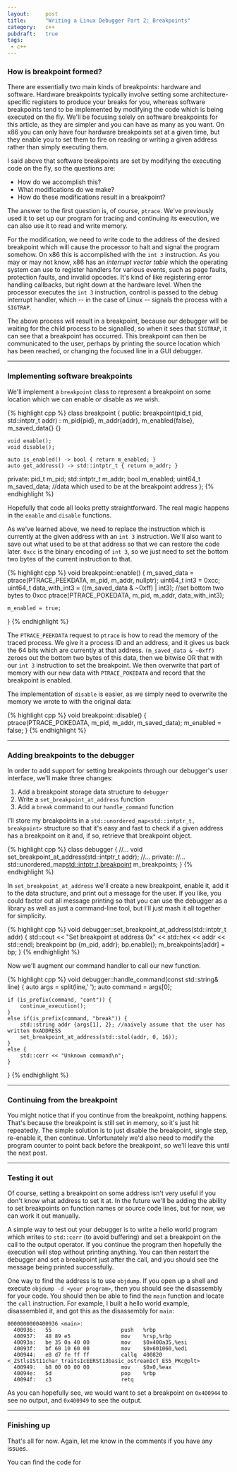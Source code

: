 ```yaml
---
layout:     post
title:      "Writing a Linux Debugger Part 2: Breakpoints"
category:   c++
pubdraft:   true
tags:
 - c++
---
```


### How is breakpoint formed?

There are essentially two main kinds of breakpoints: hardware and software. Hardware breakpoints typically involve setting some architecture-specific registers to produce your breaks for you, whereas software breakpoints tend to be implemented by modifying the code which is being executed on the fly. We'll be focusing solely on software breakpoints for this article, as they are simpler and you can have as many as you want. On x86 you can only have four hardware breakpoints set at a given time, but they enable you to set them to fire on reading or writing a given address rather than simply executing them.

I said above that software breakpoints are set by modifying the executing code on the fly, so the questions are:

- How do we accomplish this?
- What modifications do we make?
- How do these modifications result in a breakpoint?

The answer to the first question is, of course, `ptrace`. We've previously used it to set up our program for tracing and continuing its execution, we can also use it to read and write memory.

For the modification, we need to write code to the address of the desired breakpoint which will cause the processor to halt and signal the program somehow. On x86 this is accomplished with the `int 3` instruction. As you may or may not know, x86 has an *interrupt vector table* which the operating system can use to register handlers for various events, such as page faults, protection faults, and invalid opcodes. It's kind of like registering error handling callbacks, but right down at the hardware level. When the processor executes the `int 3` instruction, control is passed to the debug interrupt handler, which -- in the case of Linux -- signals the process with a `SIGTRAP`.

The above process will result in a breakpoint, because our debugger will be waiting for the child process to be signalled, so when it sees that `SIGTRAP`, it can see that a breakpoint has occurred. This breakpoint can then be communicated to the user, perhaps by printing the source location which has been reached, or changing the focused line in a GUI debugger.

------------------------------

### Implementing software breakpoints

We'll implement a `breakpoint` class to represent a breakpoint on some location which we can enable or disable as we wish.

{% highlight cpp %}
class breakpoint {
public:
    breakpoint(pid_t pid, std::intptr_t addr)
        : m_pid{pid}, m_addr{addr}, m_enabled{false}, m_saved_data{}
    {}

    void enable();
    void disable();

    auto is_enabled() -> bool { return m_enabled; }
    auto get_address() -> std::intptr_t { return m_addr; }

private:
    pid_t m_pid;
    std::intptr_t m_addr;
    bool m_enabled;
    uint64_t m_saved_data; //data which used to be at the breakpoint address
};
{% endhighlight %}

Hopefully that code all looks pretty straightforward. The real magic happens in the `enable` and `disable` functions.

As we've learned above, we need to replace the instruction which is currently at the given address with an `int 3` instruction. We'll also want to save out what used to be at that address so that we can restore the code later. `0xcc` is the binary encoding of `int 3`, so we just need to set the bottom two bytes of the current instruction to that.

{% highlight cpp %}
void breakpoint::enable() {
    m_saved_data = ptrace(PTRACE_PEEKDATA, m_pid, m_addr, nullptr);
    uint64_t int3 = 0xcc;
    uint64_t data_with_int3 = ((m_saved_data & ~0xff) | int3); //set bottom two bytes to 0xcc
    ptrace(PTRACE_POKEDATA, m_pid, m_addr, data_with_int3);

    m_enabled = true;
}
{% endhighlight %}

The `PTRACE_PEEKDATA` request to `ptrace` is how to read the memory of the traced process. We give it a process ID and an address, and it gives us back the 64 bits which are currently at that address. `(m_saved_data & ~0xff)` zeroes out the bottom two bytes of this data, then we bitwise OR that with our `int 3` instruction to set the breakpoint. We then overwrite that part of memory with our new data with `PTRACE_POKEDATA` and record that the breakpoint is enabled.

The implementation of `disable` is easier, as we simply need to overwrite the memory we wrote to with the original data:

{% highlight cpp %}
void breakpoint::disable() {
    ptrace(PTRACE_POKEDATA, m_pid, m_addr, m_saved_data);
    m_enabled = false;
}
{% endhighlight %}

------------------------------

### Adding breakpoints to the debugger

In order to add support for setting breakpoints through our debugger's user interface, we'll make three changes:

1. Add a breakpoint storage data structure to `debugger`
2. Write a `set_breakpoint_at_address` function
3. Add a `break` command to our `handle_command` function

I'll store my breakpoints in a `std::unordered_map<std::intptr_t, breakpoint>` structure so that it's easy and fast to check if a given address has a breakpoint on it and, if so, retrieve that breakpoint object.


{% highlight cpp %}
class debugger {
    //...
    void set_breakpoint_at_address(std::intptr_t addr);
    //...
private:
    //...
    std::unordered_map<std::intptr_t,breakpoint> m_breakpoints;
}
{% endhighlight %}

In `set_breakpoint_at_address` we'll create a new breakpoint, enable it, add it to the data structure, and print out a message for the user. If you like, you could factor out all message printing so that you can use the debugger as a library as well as just a command-line tool, but I'll just mash it all together for simplicity.

{% highlight cpp %}
void debugger::set_breakpoint_at_address(std::intptr_t addr) {
    std::cout << "Set breakpoint at address 0x" << std::hex << addr << std::endl;
    breakpoint bp {m_pid, addr};
    bp.enable();
    m_breakpoints[addr] = bp;
}
{% endhighlight %}

Now we'll augment our command handler to call our new function.

{% highlight cpp %}
void debugger::handle_command(const std::string& line) {
    auto args = split(line,' ');
    auto command = args[0];

    if (is_prefix(command, "cont")) {
        continue_execution();
    }
    else if(is_prefix(command, "break")) {
        std::string addr {args[1], 2}; //naively assume that the user has written 0xADDRESS
        set_breakpoint_at_address(std::stol(addr, 0, 16));
    }
    else {
        std::cerr << "Unknown command\n";
    }
}
{% endhighlight %}

------------------------------

### Continuing from the breakpoint

You might notice that if you continue from the breakpoint, nothing happens. That's because the breakpoint is still set in memory, so it's just hit repeatedly. The simple solution is to just disable the breakpoint, single step, re-enable it, then continue. Unfortunately we'd also need to modify the program counter to point back before the breakpoint, so we'll leave this until the next post.

-----------------------------

### Testing it out

Of course, setting a breakpoint on some address isn't very useful if you don't know what address to set it at. In the future we'll be adding the ability to set breakpoints on function names or source code lines, but for now, we can work it out manually.

A simple way to test out your debugger is to write a hello world program which writes to `std::cerr` (to avoid buffering) and set a breakpoint on the call to the output operator. If you continue the program then hopefully the execution will stop without printing anything. You can then restart the debugger and set a breakpoint just after the call, and you should see the message being printed successfully.

One way to find the address is to use `objdump`. If you open up a shell and execute `objdump -d <your program>`, then you should see the disassembly for your code. You should then be able to find the `main` function and locate the `call` instruction. For example, I built a hello world example, disassembled it, and got this as the disassembly for `main`:

```
0000000000400936 <main>:
  400936:	55                   	push   %rbp
  400937:	48 89 e5             	mov    %rsp,%rbp
  40093a:	be 35 0a 40 00       	mov    $0x400a35,%esi
  40093f:	bf 60 10 60 00       	mov    $0x601060,%edi
  400944:	e8 d7 fe ff ff       	callq  400820 <_ZStlsISt11char_traitsIcEERSt13basic_ostreamIcT_ES5_PKc@plt>
  400949:	b8 00 00 00 00       	mov    $0x0,%eax
  40094e:	5d                   	pop    %rbp
  40094f:	c3                   	retq
```

As you can hopefully see, we would want to set a breakpoint on `0x400944` to see no output, and `0x400949` to see the output.

------------------------------

### Finishing up

That's all for now. Again, let me know in the comments if you have any issues.

You can find the code for 

